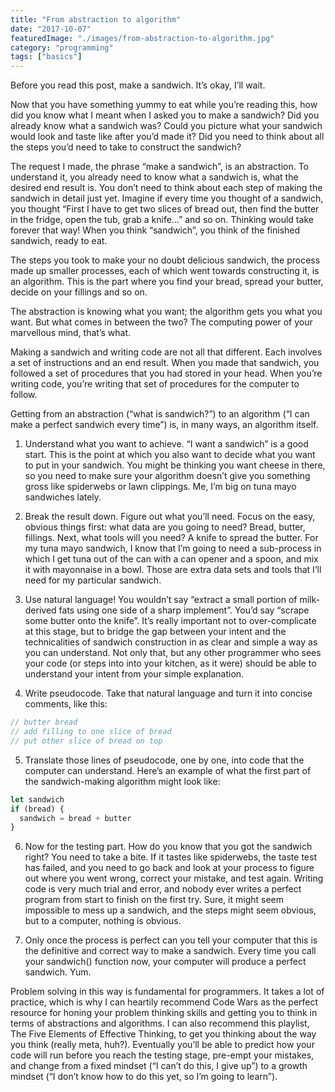 ```yaml
---
title: "From abstraction to algorithm"
date: "2017-10-07"
featuredImage: "./images/from-abstraction-to-algorithm.jpg"
category: "programming"
tags: ["basics"]
---
```


Before you read this post, make a sandwich. It’s okay, I’ll wait.

Now that you have something yummy to eat while you’re reading this, how did you know what I meant when I asked you to make a sandwich? Did you already know what a sandwich was? Could you picture what your sandwich would look and taste like after you’d made it? Did you need to think about all the steps you’d need to take to construct the sandwich?

The request I made, the phrase “make a sandwich”, is an abstraction. To understand it, you already need to know what a sandwich is, what the desired end result is. You don’t need to think about each step of making the sandwich in detail just yet. Imagine if every time you thought of a sandwich, you thought “First I have to get two slices of bread out, then find the butter in the fridge, open the tub, grab a knife…” and so on. Thinking would take forever that way! When you think “sandwich”, you think of the finished sandwich, ready to eat.

The steps you took to make your no doubt delicious sandwich, the process made up smaller processes, each of which went towards constructing it, is an algorithm. This is the part where you find your bread, spread your butter, decide on your fillings and so on.

The abstraction is knowing what you want; the algorithm gets you what you want. But what comes in between the two? The computing power of your marvellous mind, that’s what.

Making a sandwich and writing code are not all that different. Each involves a set of instructions and an end result. When you made that sandwich, you followed a set of procedures that you had stored in your head. When you’re writing code, you’re writing that set of procedures for the computer to follow.

Getting from an abstraction (“what is sandwich?”) to an algorithm (“I can make a perfect sandwich every time”) is, in many ways, an algorithm itself.

1) Understand what you want to achieve. “I want a sandwich” is a good start. This is the point at which you also want to decide what you want to put in your sandwich. You might be thinking you want cheese in there, so you need to make sure your algorithm doesn’t give you something gross like spiderwebs or lawn clippings. Me, I’m big on tuna mayo sandwiches lately.

2) Break the result down. Figure out what you’ll need. Focus on the easy, obvious things first: what data are you going to need? Bread, butter, fillings. Next, what tools will you need? A knife to spread the butter. For my tuna mayo sandwich, I know that I’m going to need a sub-process in which I get tuna out of the can with a can opener and a spoon, and mix it with mayonnaise in a bowl. Those are extra data sets and tools that I’ll need for my particular sandwich.

3) Use natural language! You wouldn’t say “extract a small portion of milk-derived fats using one side of a sharp implement”. You’d say “scrape some butter onto the knife”. It’s really important not to over-complicate at this stage, but to bridge the gap between your intent and the technicalities of sandwich construction in as clear and simple a way as you can understand. Not only that, but any other programmer who sees your code (or steps into into your kitchen, as it were) should be able to understand your intent from your simple explanation.

4) Write pseudocode. Take that natural language and turn it into concise comments, like this:

  ```js
  // butter bread
  // add filling to one slice of bread
  // put other slice of bread on top
  ```

5) Translate those lines of pseudocode, one by one, into code that the computer can understand. Here’s an example of what the first part of the sandwich-making algorithm might look like:

  ```js
  let sandwich
  if (bread) {
    sandwich = bread + butter
  }
  ```

6) Now for the testing part. How do you know that you got the sandwich right? You need to take a bite. If it tastes like spiderwebs, the taste test has failed, and you need to go back and look at your process to figure out where you went wrong, correct your mistake, and test again. Writing code is very much trial and error, and nobody ever writes a perfect program from start to finish on the first try. Sure, it might seem impossible to mess up a sandwich, and the steps might seem obvious, but to a computer, nothing is obvious.

7) Only once the process is perfect can you tell your computer that this is the definitive and correct way to make a sandwich. Every time you call your sandwich() function now, your computer will produce a perfect sandwich. Yum.

Problem solving in this way is fundamental for programmers. It takes a lot of practice, which is why I can heartily recommend Code Wars as the perfect resource for honing your problem thinking skills and getting you to think in terms of abstractions and algorithms. I can also recommend this playlist, The Five Elements of Effective Thinking, to get you thinking about the way you think (really meta, huh?). Eventually you’ll be able to predict how your code will run before you reach the testing stage, pre-empt your mistakes, and change from a fixed mindset (“I can’t do this, I give up”) to a growth mindset (“I don’t know how to do this yet, so I’m going to learn”).
